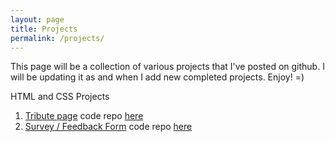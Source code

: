 ```yaml
---
layout: page
title: Projects
permalink: /projects/
---
```


This page will be a collection of various projects that I've posted on github.
I will be updating it as and when I add new completed projects. Enjoy! =)

HTML and CSS Projects

1. [Tribute page](https://ye-song.github.io/Tribute-Page/) code repo [here](https://github.com/ye-song/Tribute-Page)
2. [Survey / Feedback Form](https://ye-song.github.io/Survey-Form/) code repo [here](https://github.com/ye-song/Survey-Form)
